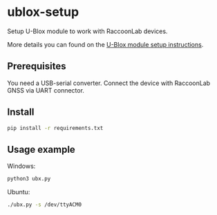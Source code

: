 # ublox-setup

Setup U-Blox module to work with RaccoonLab devices.

More details you can found on the [U-Blox module setup instructions](https://docs.raccoonlab.co/guide/gps_mag_baro/ublox_setup.html).

## Prerequisites

You need a USB-serial converter. Connect the device with RaccoonLab GNSS via UART connector.

## Install

```bash
pip install -r requirements.txt
```

## Usage example

Windows:

```bash
python3 ubx.py
```

Ubuntu:

```bash
./ubx.py -s /dev/ttyACM0
```
